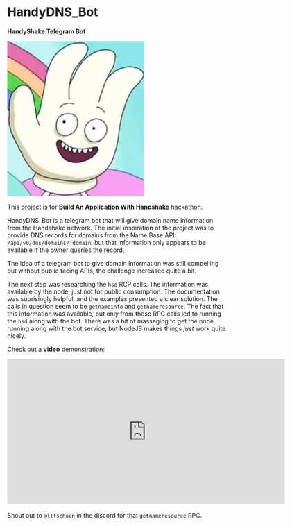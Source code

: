 # HandyDNS_Bot
**HandyShake Telegram Bot**

![Handy](./Handy.png)

This project is for **Build An Application With Handshake** hackathon.

HandyDNS_Bot is a telegram bot that will give domain name information from the Handshake network. The initial inspiration of the project was to provide DNS records for domains from the Name Base API:
`/api/v0/dns/domains/:domain`, but that information only appears to be available if the owner queries the record.

The idea of a telegram bot to give domain information was still compelling but without public facing APIs, the challenge increased quite a bit. 

The next step was researching the `hsd` RCP calls.  The information was available by the node, just not for public consumption. The documentation was suprisingly helpful, and the examples presented a clear solution. The calls in question seem to be `getnameinfo` and `getnameresource`. The fact that this information was available, but only from these RPC calls led to running the `hsd` along with the bot. There was a bit of massaging to get the node running along with the bot service, but NodeJS makes things *just* work quite nicely.

Check out a **video** demonstration:
<iframe src="https://player.vimeo.com/video/448245155" width="640" height="335" frameborder="0" allow="autoplay; fullscreen" allowfullscreen></iframe>

Shout out to `@ltfschoen` in the discord for that `getnameresource` RPC.